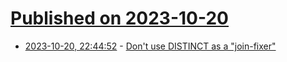 # [Published on 2023-10-20](index.md)

* [2023-10-20, 22:44:52](https://lobste.rs/s/kzjv8k/don_t_use_distinct_as_join_fixer) - [Don't use DISTINCT as a \"join-fixer\"](https://www.red-gate.com/simple-talk/databases/sql-server/t-sql-programming-sql-server/dont-use-distinct-as-a-join-fixer/)
